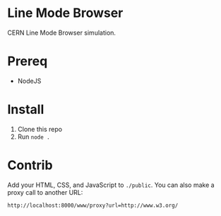 # Line Mode Browser
  
CERN Line Mode Browser simulation. 

# Prereq

- NodeJS

# Install

1. Clone this repo
2. Run `node .`

# Contrib

Add your HTML, CSS, and JavaScript to `./public`. You can also make a proxy call to another URL: 


    http://localhost:8000/www/proxy?url=http://www.w3.org/
